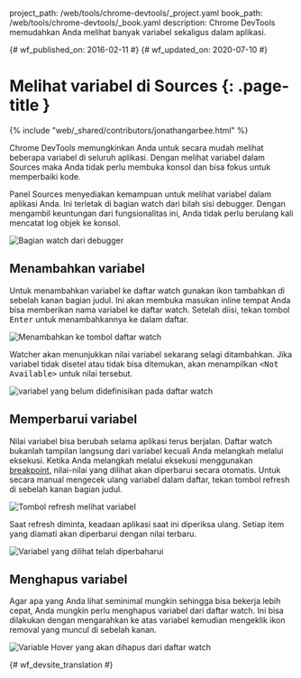 project_path: /web/tools/chrome-devtools/_project.yaml
book_path: /web/tools/chrome-devtools/_book.yaml
description: Chrome DevTools memudahkan Anda melihat banyak variabel sekaligus dalam aplikasi.

{# wf_published_on: 2016-02-11 #}
{# wf_updated_on: 2020-07-10 #}

# Melihat variabel di Sources {: .page-title }

{% include "web/_shared/contributors/jonathangarbee.html" %}

Chrome DevTools memungkinkan Anda untuk secara mudah melihat beberapa variabel di seluruh aplikasi.
Dengan melihat variabel dalam Sources maka Anda tidak perlu membuka konsol dan bisa fokus untuk memperbaiki kode.

Panel Sources menyediakan kemampuan untuk melihat variabel dalam aplikasi Anda.
Ini terletak di bagian watch dari bilah sisi debugger.
Dengan mengambil keuntungan dari fungsionalitas ini, Anda tidak perlu berulang kali mencatat log objek ke konsol.

![Bagian watch dari debugger](imgs/sources-watch-variables-location.png)

## Menambahkan variabel

Untuk menambahkan variabel ke daftar watch gunakan ikon tambahkan di sebelah kanan bagian judul.
Ini akan membuka masukan inline tempat Anda bisa memberikan nama variabel ke daftar watch.
Setelah diisi, tekan tombol <kbd>Enter</kbd> untuk menambahkannya ke dalam daftar.

![Menambahkan ke tombol daftar watch](imgs/add-variable-to-watch.png)

Watcher akan menunjukkan nilai variabel sekarang selagi ditambahkan.
Jika variabel tidak disetel atau tidak bisa ditemukan, akan menampilkan <samp>&lt;Not Available&gt;</samp> untuk nilai tersebut.

![variabel yang belum didefinisikan pada daftar watch](imgs/undefined-variable-in-watch.png)

## Memperbarui variabel

Nilai variabel bisa berubah selama aplikasi terus berjalan.
Daftar watch bukanlah tampilan langsung dari variabel kecuali Anda melangkah melalui eksekusi.
Ketika Anda melangkah melalui eksekusi menggunakan [breakpoint](add-breakpoints), nilai-nilai yang dilihat akan diperbarui secara otomatis.
Untuk secara manual mengecek ulang variabel dalam daftar, tekan tombol refresh di sebelah kanan bagian judul.

![Tombol refresh melihat variabel](imgs/refresh-variables-being-watched.png)

Saat refresh diminta, keadaan aplikasi saat ini diperiksa ulang.
Setiap item yang diamati akan diperbarui dengan nilai terbaru.

![Variabel yang dilihat telah diperbaharui](imgs/updated-variable-being-watched.png)

## Menghapus variabel

Agar apa yang Anda lihat seminimal mungkin sehingga bisa bekerja lebih cepat, Anda mungkin perlu menghapus variabel dari daftar watch.
Ini bisa dilakukan dengan mengarahkan ke atas variabel kemudian mengeklik ikon removal yang muncul di sebelah kanan.

![Variable Hover yang akan dihapus dari daftar watch](imgs/hover-to-delete-watched-variable.png)


{# wf_devsite_translation #}
